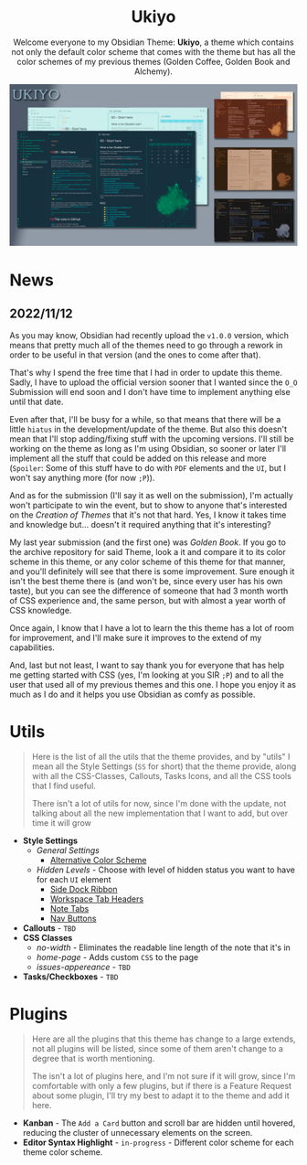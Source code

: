 <h1 align=center>Ukiyo</h1>

<p align=center>Welcome everyone to my Obsidian Theme: <b>Ukiyo</b>, a theme which contains not only the default color scheme that comes with the theme but has all the color schemes of my previous themes (Golden Coffee, Golden Book and Alchemy).</p>

![](https://raw.githubusercontent.com/kinmury/obsidian-ukiyo/main/Showcase.png)

# News
## 2022/11/12

As you may know, Obsidian had recently upload the `v1.0.0` version, which means that pretty much all of the themes need to go through a rework in order to be useful in that version (and the ones to come after that).

That's why I spend the free time that I had in order to update this theme. Sadly, I have to upload the official version sooner that I wanted since the `O_O` Submission will end soon and I don't have time to implement anything else until that date.

Even after that, I'll be busy for a while, so that means that there will be a little `hiatus` in the development/update of the theme. But also this doesn't mean that I'll stop adding/fixing stuff with the upcoming versions. I'll still be working on the theme as long as I'm using Obsidian, so sooner or later I'll implement all the stuff that could be added on this release and more (`Spoiler`: Some of this stuff have to do with `PDF` elements and the `UI`, but I won't say anything more (for now `;P`)).

And as for the submission (I'll say it as well on the submission), I'm actually won't participate to win the event, but to show to anyone that's interested on the *Creation of Themes* that it's not that hard. Yes, I know it takes time and knowledge but... doesn't it required anything that it's interesting? 

My last year submission (and the first one) was *Golden Book*. If you go to the archive repository for said Theme, look a it and compare it to its color scheme in this theme, or any color scheme of this theme for that manner, and you'll definitely will see that there is some improvement. Sure enough it isn't the best theme there is (and won't be, since every user has his own taste), but you can see the difference of someone that had 3 month worth of CSS experience and, the same person, but with almost a year worth of CSS knowledge.

Once again, I know that I have a lot to learn the this theme has a lot of room for improvement, and I'll make sure it improves to the extend of my capabilities.

And, last but not least, I want to say thank you for everyone that has help me getting started with CSS (yes, I'm looking at you SIR `;P`) and to all the user that used all of my previous themes and this one. I hope you enjoy it as much as I do and it helps you use Obsidian as comfy as possible.

# Utils

> Here is the list of all the utils that the theme provides, and by "utils" I mean all the Style Settings (`SS` for short) that the theme provide, along with all the CSS-Classes, Callouts, Tasks Icons, and all the CSS tools that I find useful.
> 
> There isn't a lot of utils for now, since I'm done with the update, not talking about all the new implementation that I want to add, but over time it will grow

- **Style Settings**
	- *General Settings*
		- <ins>Alternative Color Scheme</ins>
	- *Hidden Levels* - Choose with level of hidden status you want to have for each `UI` element
		- <ins>Side Dock Ribbon</ins>
		- <ins>Workspace Tab Headers</ins>
		- <ins>Note Tabs</ins>
		- <ins>Nav Buttons</ins>
- **Callouts** - `TBD`
- **CSS Classes**
	- *no-width* - Eliminates the readable line length of the note that it's in
	- *home-page* - Adds custom `CSS` to the page
	- *issues-appereance* - `TBD`
- **Tasks/Checkboxes** - `TBD`

# Plugins

> Here are all the plugins that this theme has change to a large extends, not all plugins will be listed, since some of them aren't change to a degree that is worth mentioning.
> 
> The isn't a lot of plugins here, and I'm not sure if it will grow, since I'm comfortable with only a few plugins, but if there is a Feature Request about some plugin, I'll try my best to adapt it to the theme and add it here.

- **Kanban** - The `Add a Card` button and scroll bar are hidden until hovered, reducing the cluster of unnecessary elements on the screen.
- **Editor Syntax Highlight** - `in-progress` - Different color scheme for each theme color scheme.
